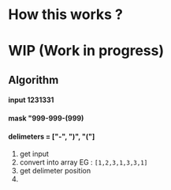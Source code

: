 # How this works ? 

# WIP (Work in progress)
## Algorithm

#### input 1231331
#### mask "999-999-(999)
#### delimeters = ["-", ")", "("]


1. get input 
2. convert into array EG : `[1,2,3,1,3,3,1]`
3. get delimeter position
4. 




